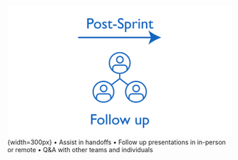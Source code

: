 ![Insight sprints](img4.png){width=300px}
•	Assist in handoffs
•	Follow up presentations in in-person or remote
•	Q&A with other teams and individuals
